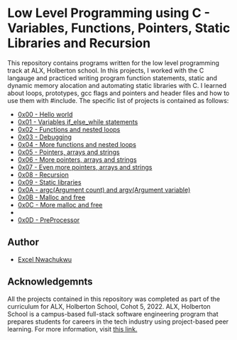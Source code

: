 <h1>Low Level Programming using C - Variables, Functions, Pointers, Static Libraries and Recursion</h1>
</break>


<p>This repository contains programs written for the low level programming track at ALX, Holberton school. In this projects, I worked with the C langauge and practiced writing program function statements, static and dynamic memory alocation and automating static libraries with C. I learned about loops, prototypes, gcc flags and pointers and header files and how to use them with #include. The specific list of projects is contained as follows:</p>

<ul>
  <li><a href="https://github.com/trillionclues/alx-low_level_programming/tree/master/0x00-hello_world">0x00 - Hello world</a></li>
  <li><a href="https://github.com/trillionclues/alx-low_level_programming/tree/master/0x01-variables_if_else_while">0x01 - Variables if_else_while statements</a></li>
  <li><a href="https://github.com/trillionclues/alx-low_level_programming/tree/master/0x02-functions_nested_loops">0x02 - Functions and nested loops</a></li>
  <li><a href="https://github.com/trillionclues/alx-low_level_programming/tree/master/0x03-debugging">0x03 - Debugging</a></li>
  <li><a href="https://github.com/trillionclues/alx-low_level_programming/tree/master/0x04-more_functions_nested_loops">0x04 - More functions and nested loops</a></li>
  <li><a href="https://github.com/trillionclues/alx-low_level_programming/tree/master/0x05-pointers_arrays_strings">0x05 - Pointers, arrays and strings</a></li>
  <li><a href="https://github.com/trillionclues/alx-low_level_programming/tree/master/0x06-pointers_arrays_strings">0x06 - More pointers, arrays and strings</a></li>
  <li><a href="https://github.com/trillionclues/alx-low_level_programming/tree/master/0x07-pointers_arrays_strings">0x07 - Even more pointers, arrays and strings</a></li>
  <li><a href="https://github.com/trillionclues/alx-low_level_programming/tree/master/0x08-recursion">0x08 - Recursion</a></li>
  <li><a href="https://github.com/trillionclues/alx-low_level_programming/tree/master/0x09-static_libraries">0x09 - Static libraries</a></li>
  <li><a href="https://github.com/trillionclues/alx-low_level_programming/tree/master/0x0A-argc_argv">0x0A - argc(Argument count) and argv(Argument variable)</a></li>
  <li><a href="https://github.com/trillionclues/alx-low_level_programming/tree/master/0x0B-malloc_free">0x0B - Malloc and free</a></li>
  <li><a href="https://github.com/trillionclues/alx-low_level_programming/tree/master/0x0C-more_malloc_free">0x0C - More malloc and free</a><li>
<li><a href="https://github.com/trillionclues/alx-low_level_programming/tree/master/0x0D-preprocessor">0x0D - PreProcessor</a></li>
</ul>

</break>
<h2>Author</h2>
<ul>
  <li><a href="github.com/trillionclues">Excel Nwachukwu</a></li>
</ul>

</break>

<h2>Acknowledgemnts</h2>
<p>All the projects contained in this repository was completed as part of the curriculum for ALX, Holberton School, Cohot 5, 2022. ALX, Holberton School is a campus-based full-stack software engineering program that prepares students for careers in the tech industry using project-based peer learning. For more information, visit <a href="https://www.holbertonschool.com/">this link.</a></p>

<!-- <h2>Learning Objectives</h2>
<p>Some of the objectives and exercises contained in this Repository are for ALX Holberton School Software Engineering Program and are as follows:</p>

<h3>C -Hello Wold</h3>
<ul>
<li>Why C programming is awesome</li>
<li>What happens when you type gcc main.c</li>
<li>What is an entry point</li>
<li>How to print text using printf, puts and putchar</li>
<li>How to get the size of a specific type using the unary operator sizeof</li>
<li>The official C coding style and how to check your code with betty-style</li>
<li>The official C coding style and how to check your code with betty-style</li>
</ul>

</break>

<h3>C - Variables, if, else, while</h3>
<ul>
<li>Arithmetic operators and how to use them</li>
<li>How to use the if, if ... else statements</li>
<li>How to use comments</li>
<li>How to declare variables of types char, int, unsigned int</li>
<li>How to assign values to variables</li>
<li>How to print the values of variables of type char, int, unsigned int with printf</li>
<li>How to use variables with the while loop</li>
<li>What is the ASCII character set</li>
</ul>

</break>

<h3>C - Functions, nested loops</h3>
<ul>
<h3>C - Functions, nested loops</h3>
<li>What are nested loops and how to use them</li>
<li>What is the difference between a declaration and a definition of a function</li>
<li>What is a prototype</li>
<li>Scope of variables</li>
<li>What are the gcc flags -Wall -Werror -pedantic -Wextra -std=gnu89</li>
<li>What are header files and how to to use them with #include</li>
</ul>

</break>

<h3>C - Debugging</h3>
<ul>
<li>What is debugging</li>
<li>What are some methods of debugging manually</li>
<li>How to read the error messages</li>
</ul>

</break>

<h3>C - More functions, more nested loops</h3>
<ul>
<li>What are nested loops and how to use them</li>
<li>What is a function and how do you use functions</li>
<li>What are the gcc flags -Wall -Werror -pedantic -Wextra -std=gnu89</li>
<li>What are header files and how to to use them with #include</li>
</ul>

</break>

<h3>C - More functions, more nested loops</h3>
<ul>
<li>What are pointers in C and how to use them</li>
<li>What are arrays and how to use them</li>
<li>What are the differences between pointers and arrays</li>
<li>How to use strings and how to manipulate them</li>
<li>Scope of variables</li>
</ul>

</break>

<h3>C - Even more pointers, arrays and strings</h3>
<ul>
<li>What are pointers to pointers and how to use them</li>
<li>What are multidimensional arrays and how to use them</li>
<li>What are the most common C standard library functions to manipulate strings</li>
<li>Two dimensional (2D) arrays in C programming with example</li>
</ul>

</break>

<h3>C - Recursion</h3>
<ul>
<li>What on Earth is Recursion?</li>
<li>How to implement recursion</li>
<li>In what situations you should implement recursion</li>
<li>In what situations you shouldn’t implement recursion</li>
</ul>

</break>

<h3>C - argc, argv</h3>
<ul>
<li>What does argc and argv mean?</li>
<li>How to use arguments passed to your program</li>
<li>What are two prototypes of main that you know of, and in which case do you use one or the other</li>
<li>How to use __attribute__((unused)) or (void) to compile functions with unused variables or parameters</li>
</ul>

</break>

<h3>C - Static libraries</h3>
<ul>
<li>What Is A “C” Library? What Is It Good For?</li>
<li>Creating A Static “C” Library Using “ar” and “ranlib”</li>
<li>Using A “C” Library In A Program</li>
<li>Basic usage of ar, ranlib, nm</li>
</ul>

</break>

<h3>C - malloc, free</h3>
<ul>
<li>What is the difference between automatic and dynamic allocation</li>
<li>What is malloc and free and how to use them</li>
<li>Dynamic memory allocation in C - malloc calloc realloc free</li>
<li>Why and when use malloc</li>
<li>How to use valgrind to check for memory leak</li>
</ul> -->
